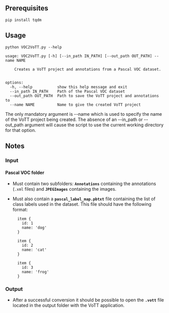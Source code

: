 ## Prerequisites
```shell
pip install tqdm
```

## Usage

```shell
python VOC2VoTT.py --help
```
```
usage: VOC2VoTT.py [-h] [--in_path IN_PATH] [--out_path OUT_PATH] --name NAME

    Creates a VoTT project and annotations from a Pascal VOC dataset.
    

options:
  -h, --help           show this help message and exit
  --in_path IN_PATH    Path of the Pascal VOC dataset
  --out_path OUT_PATH  Path to save the VoTT project and annotations to
  --name NAME          Name to give the created VoTT project
```

The only mandatory argument is --name which is used to specify the name of the VoTT project being created.
The absence of an --in_path or --out_path argument will cause the script to use the current working directory for that option.

## Notes
### Input
#### Pascal VOC folder
* Must contain two subfolders: **`Annotations`** containing the annotations (`.xml` files) and **`JPEGImages`** containing the images.
* Must also contain a **`pascal_label_map.pbtxt`** file containing the list of class labels used in the dataset. This file should have the following format:  

        item {
          id: 1
          name: 'dog'
        }

        item {
          id: 2
          name: 'cat'
        }

        item {
          id: 3
          name: 'frog'
        }



### Output
* After a successful conversion it should be possible to open the **`.vott`** file located in the output folder with the VoTT application.

